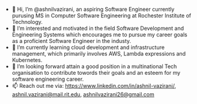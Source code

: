 - 👋 Hi, I’m @ashnilvazirani, an aspiring Software Engineer currently purusing MS in Computer Software Engineering at Rochester Institute of Technology.
- 👀 I’m interested and motivated in the field Software Development and Engineering Systems which encourages me to pursue my career goals as a proficient Software Engineer in the industy.
- 🌱 I’m currently learning cloud development and infrastructure management, which primarily involves AWS, Lambda expressions and Kubernetes.
- 💞️ I’m looking forward attain a good position in a multinational Tech organisation to contribute towords their goals and an esteem for my software engineering career.
- 📫 Reach out me via: https://www.linkedin.com/in/ashnil-vazirani/, ashnil.vazirani@mail.rit.edu, ashnilvazirani26@gmail.com

<!---
ashnilvazirani/ashnilvazirani is a ✨ special ✨ repository because its `README.md` (this file) appears on your GitHub profile.
You can click the Preview link to take a look at your changes.
--->
